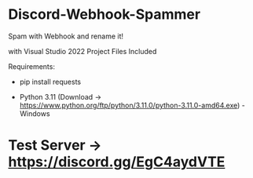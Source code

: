 # Discord-Webhook-Spammer
Spam with Webhook and rename it!

with Visual Studio 2022 Project Files Included

Requirements:

- pip install requests

- Python 3.11 (Download -> https://www.python.org/ftp/python/3.11.0/python-3.11.0-amd64.exe) - Windows

# Test Server -> https://discord.gg/EgC4aydVTE


